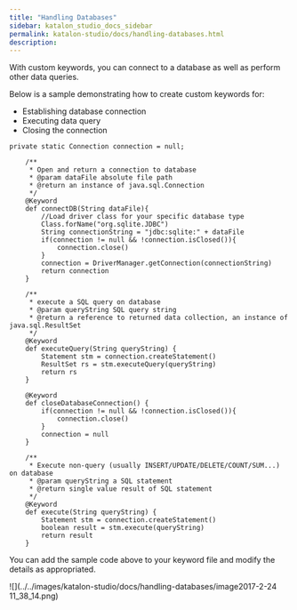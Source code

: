 ```yaml
---
title: "Handling Databases" 
sidebar: katalon_studio_docs_sidebar
permalink: katalon-studio/docs/handling-databases.html 
description: 
---
```

With custom keywords, you can connect to a database as well as perform other data queries. 

Below is a sample demonstrating how to create custom keywords for:

*   Establishing database connection
*   Executing data query
*   Closing the connection

```
private static Connection connection = null;

	/**
	 * Open and return a connection to database
	 * @param dataFile absolute file path  
	 * @return an instance of java.sql.Connection
	 */
	@Keyword
	def connectDB(String dataFile){
		//Load driver class for your specific database type
		Class.forName("org.sqlite.JDBC")
		String connectionString = "jdbc:sqlite:" + dataFile
		if(connection != null && !connection.isClosed()){
			connection.close()
		}
		connection = DriverManager.getConnection(connectionString)
		return connection
	}
	
	/**
	 * execute a SQL query on database
	 * @param queryString SQL query string
	 * @return a reference to returned data collection, an instance of java.sql.ResultSet
	 */
	@Keyword
	def executeQuery(String queryString) {
		Statement stm = connection.createStatement()
		ResultSet rs = stm.executeQuery(queryString)				
        return rs
	}

	@Keyword
	def closeDatabaseConnection() {
		if(connection != null && !connection.isClosed()){
			connection.close()
		}
		connection = null
	}

	/**
	 * Execute non-query (usually INSERT/UPDATE/DELETE/COUNT/SUM...) on database	
	 * @param queryString a SQL statement
	 * @return single value result of SQL statement
	 */
	@Keyword
	def execute(String queryString) {
		Statement stm = connection.createStatement()
		boolean result = stm.execute(queryString)
		return result
	}
```

You can add the sample code above to your keyword file and modify the details as appropriated. 

![](../../images/katalon-studio/docs/handling-databases/image2017-2-24 11_38_14.png)